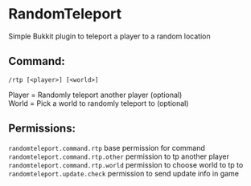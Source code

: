 # RandomTeleport
Simple Bukkit plugin to teleport a player to a random location

## Command:
```
/rtp [<player>] [<world>]
```
Player = Randomly teleport another player (optional)   
World = Pick a world to randomly teleport to (optional)

## Permissions:
`randomteleport.command.rtp` base permission for command   
`randomteleport.command.rtp.other` permission to tp another player   
`randomteleport.command.rtp.world` permission to choose world to tp to   
`randomteleport.update.check` permission to send update info in game   
